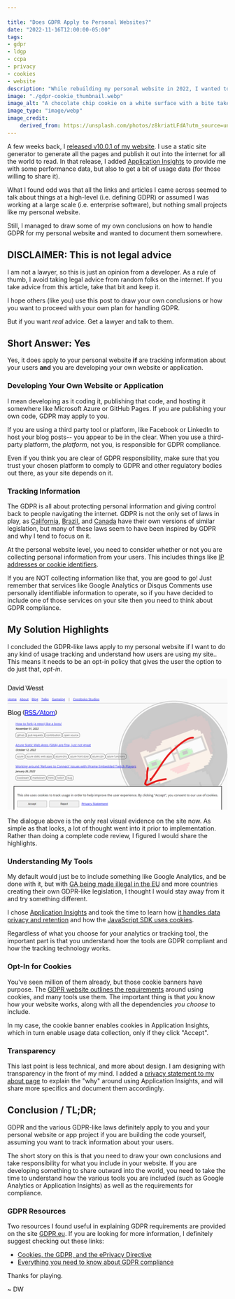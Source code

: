 ```yaml
---

title: "Does GDPR Apply to Personal Websites?"
date: "2022-11-16T12:00:00-05:00"
tags:
- gdpr
- ldgp
- ccpa
- privacy
- cookies
- website 
description: "While rebuilding my personal website in 2022, I wanted to know how or if GDPR applied to my little side project. My internet sleuthing did not bring up any clear and cut answers, but I put together some thoughts that might help others answer it for themselves."
image: "./gdpr-cookie_thumbnail.webp"
image_alt: "A chocolate chip cookie on a white surface with a bite taken out of it and crumbs scattered about the surface. The letters 'GDPR' are printed on the top of the cookie with black lettering with a white border."
image_type: "image/webp"
image_credit:
    derived_from: https://unsplash.com/photos/z8kriatLFdA?utm_source=unsplash&utm_medium=referral&utm_content=creditShareLink
---
```


[1]: https://gdpr.eu/cookies/
[2]: https://github.com/davidwesst/website/releases/tag/v10.0.1
[3]: https://learn.microsoft.com/en-us/azure/azure-monitor/app/app-insights-overview
[4]: https://leginfo.legislature.ca.gov/faces/billTextClient.xhtml?bill_id=201720180AB375
[5]: https://iapp.org/media/pdf/resource_center/Brazilian_General_Data_Protection_Law.pdf
[6]: https://www.priv.gc.ca/en/privacy-topics/privacy-laws-in-canada/the-personal-information-protection-and-electronic-documents-act-pipeda
[7]: https://gdpr.eu/eu-gdpr-personal-data/
[8]: https://techstory.in/eu-declares-google-analytics-illegal-heres-why/
[9]: https://learn.microsoft.com/en-us/azure/azure-monitor/app/data-retention-privacy
[10]: https://learn.microsoft.com/en-us/azure/azure-monitor/app/javascript?tabs=snippet#cookie-handling
[11]: https://www.davidwesst.com/about
[12]: https://gdpr.eu/compliance/
[13]: https://gdpr.eu/

A few weeks back, I [released v10.0.1 of my website][2]. I use a static site generator to generate all the pages and publish it out into the internet for all the world to read. In that release, I added [Application Insights][3] to provide me with some performance data, but also to get a bit of usage data (for those willing to share it).

What I found odd was that all the links and articles I came across seemed to talk about things at a high-level (i.e. defining GDPR) or assumed I was working at a large scale (i.e. enterprise software), but nothing small projects like my personal website.

Still, I managed to draw some of my own conclusions on how to handle GDPR for my personal website and wanted to document them somewhere.

## DISCLAIMER: This is not legal advice

I am not a lawyer, so this is just an opinion from a developer. As a rule of thumb, I avoid taking legal advice from random folks on the internet. If you take advice from this article, take that bit and keep it. 

I hope others (like you) use this post to draw your own conclusions or how you want to proceed with your own plan for handling GDPR.

But if you want _real_ advice. Get a lawyer and talk to them.

## Short Answer: Yes

Yes, it does apply to your personal website **if** are tracking information about your users **and** you are developing your own website or application.

### Developing Your Own Website or Application

I mean developing as it coding it, publishing that code, and hosting it somewhere like Microsoft Azure or GitHub Pages. If you are publishing your own code, GDPR may apply to you.

If you are using a third party tool or platform, like Facebook or LinkedIn to host your blog posts-- you appear to be in the clear. When you use a third-party platform, the _platform_, not you, is responsible for GDPR compliance.

Even if you think you are clear of GDPR responsibility, make sure that you trust your chosen platform to comply to GDPR and other regulatory bodies out there, as your site depends on it. 

### Tracking Information

The GDPR is all about protecting personal information and giving control back to people navigating the internet. GDPR is not the only set of laws in play, as [California][4], [Brazil][5], and [Canada][6] have their own versions of similar legislation, but many of these laws seem to have been inspired by GDPR and why I tend to focus on it.

At the personal website level, you need to consider whether or not you are collecting personal information from your users. This includes things like [IP addresses or cookie identifiers][7].

If you are NOT collecting information like that, you are good to go! Just remember that services like Google Analytics or Disqus Comments use personally identifiable information to operate, so if you have decided to include one of those services on your site then you need to think about GDPR compliance.

## My Solution Highlights

I concluded the GDPR-like laws apply to my personal website if I want to do any kind of usage tracking and understand how users are using my site.. This means it needs to be an opt-in policy that gives the user the option to do just that, _opt-in_.

![A screenshot of the davidwesst.com blog page with a dialogue docked to the bottom with the statement: 'This site uses cookies to track usage in order to help improve the user experience. By clicking "Accept", you consent to our use of cookies.' along with gray 'Accept' and 'Decline' buttons, and a blue link with the text 'Privacy Statement'](./my-gdpr-dialogue.png)

The dialogue above is the only real visual evidence on the site now. As simple as that looks, a lot of thought went into it prior to implementation. Rather than doing a complete code review, I figured I would share the highlights.

### Understanding My Tools

My default would just be to include something like Google Analytics, and be done with it, but with [GA being made illegal in the EU][8] and more countries creating their own GDPR-like legislation, I thought I would stay away from it and try something different.

I chose [Application Insights][3] and took the time to learn how [it handles data privacy and retention][9] and how the [JavaScript SDK uses cookies][10].

Regardless of what you choose for your analytics or tracking tool, the important part is that you understand how the tools are GDPR compliant and how the tracking technology works.

### Opt-In for Cookies

You've seen million of them already, but those cookie banners have purpose. The [GDPR website outlines the requirements][1] around using cookies, and many tools use them. The important thing is that _you_ know how your website works, along with all the dependencies _you choose_ to include.

In my case, the cookie banner enables cookies in Application Insights, which in turn enable usage data collection, only if they click "Accept". 

### Transparency

This last point is less technical, and more about design. I am designing with transparency in the front of my mind. I added a [privacy statement to my about page][11] to explain the "why" around using Application Insights, and will share more specifics and document them accordingly.

## Conclusion / TL;DR;

GDPR and the various GDPR-like laws definitely apply to you and your personal website or app project if you are building the code yourself, assuming you want to track information about your users.

The short story on this is that you need to draw your own conclusions and take responsibility for what you include in your website. If you are developing something to share outward into the world, you need to take the time to understand how the various tools you are included (such as Google Analytics or Application Insights) as well as the requirements for compliance. 

### GDPR Resources

Two resources I found useful in explaining GDPR requirements are provided on the site [GDPR.eu][13]. If you are looking for more information, I definitely suggest checking out these links:

- [Cookies, the GDPR, and the ePrivacy Directive][1]
- [Everything you need to know about GDPR compliance][12]

Thanks for playing.

~ DW
